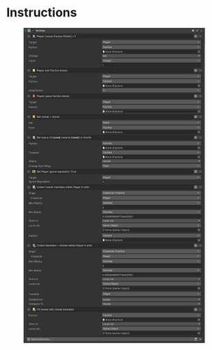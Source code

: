 # Instructions

<figure><img src="../../../.gitbook/assets/image (22).png" alt=""><figcaption></figcaption></figure>
